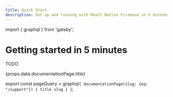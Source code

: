 ```yaml
---
title: Quick Start
description: Get up and running with React Native Firebase in 5 minutes
---
```


import { graphql } from 'gatsby';

# Getting started in 5 minutes

TODO

<p>{props.data.documentationPage.title}</p>

export const pageQuery = graphql`
  {
    documentationPage(slug: {eq: "/support"}) {
      title
      slug
    }
  }
`;
